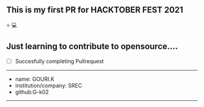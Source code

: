 ## This is my first PR for HACKTOBER FEST 2021 
:star: 💻
##  Just learning to contribute to opensource.... 
 - [ ] Succesfully completing Pullrequest
---
 * name: GOURI.K
 * institution/company: SREC
 * github:G-k02
---


